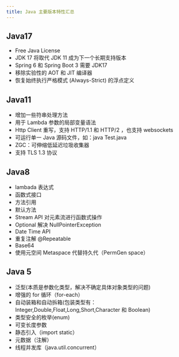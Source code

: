 ```yaml
---
title: Java 主要版本特性汇总
---
```


## Java17

- Free Java License
- JDK 17 将取代 JDK 11 成为下一个长期支持版本
- Spring 6 和 Spring Boot 3 需要 JDK17
- 移除实验性的 AOT 和 JIT 编译器
- 恢复始终执行严格模式 (Always-Strict) 的浮点定义

## Java11

- 增加一些符串处理方法
- 用于 Lambda 参数的局部变量语法
- Http Client 重写，支持 HTTP/1.1 和 HTTP/2 ，也支持 websockets
- 可运行单一 Java 源码文件，如：java Test.java
- ZGC：可伸缩低延迟垃圾收集器
- 支持 TLS 1.3 协议

## Java8

- lambada 表达式
- 函数式接口
- 方法引用
- 默认方法
- Stream API 对元素流进行函数式操作
- Optional 解决 NullPointerException
- Date Time API
- 重复注解 @Repeatable
- Base64
- 使用元空间 Metaspace 代替持久代（PermGen space）

## Java 5

- 泛型(本质是参数化类型，解决不确定具体对象类型的问题)
- 增强的 for 循环（for-each）
- 自动装箱和自动拆箱(包装类型有：Integer,Double,Float,Long,Short,Character 和 Boolean)
- 类型安全的枚举(enum)
- 可变长度参数
- 静态引入（import static）
- 元数据（注解）
- 线程并发库（java.util.concurrent）
